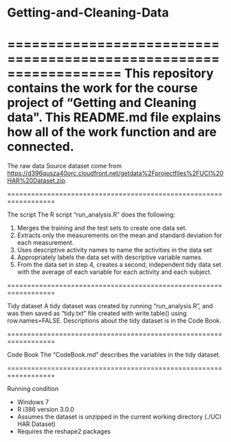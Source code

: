 # Getting-and-Cleaning-Data
==================================================================
This repository contains the work for the course project of “Getting and Cleaning data". 
This README.md file explains how all of the work function and are connected.
==================================================================

The raw data
Source dataset come from https://d396qusza40orc.cloudfront.net/getdata%2Fprojectfiles%2FUCI%20HAR%20Dataset.zip.

==================================================================

The script
The R script “run_analysis.R” does the following:
  1. Merges the training and the test sets to create one data set.
  2. Extracts only the measurements on the mean and standard deviation for each measurement. 
  3. Uses descriptive activity names to name the activities in the data set
  4. Appropriately labels the data set with descriptive variable names. 
  5. From the data set in step 4, creates a second, independent tidy data set with the average of each variable for each activity and each subject. 

==================================================================

Tidy dataset
 A tidy dataset was created by running “run_analysis.R”, and was then saved as “tidy.txt” file created with write.table() using row.names=FALSE.
 Descriptions about the tidy dataset is in the Code Book.
 
==================================================================

Code Book
The “CodeBook.md” describes the variables in the tidy dataset.

==================================================================

Running condition
- Windows 7
- R i386 version 3.0.0
- Assumes the dataset is unzipped in the current working directory (./UCI HAR Dataset)
- Requires the reshape2 packages
